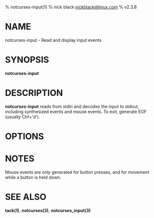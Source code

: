 % notcurses-input(1)
% nick black <nickblack@linux.com>
% v2.3.8

# NAME

notcurses-input - Read and display input events

# SYNOPSIS

**notcurses-input**

# DESCRIPTION

**notcurses-input** reads from stdin and decodes the input to stdout, including
synthesized events and mouse events. To exit, generate EOF (usually Ctrl+'d').

# OPTIONS

# NOTES

Mouse events are only generated for button presses, and for movement while a
button is held down.

# SEE ALSO

**tack(1)**,
**notcurses(3)**,
**notcurses_input(3)**
